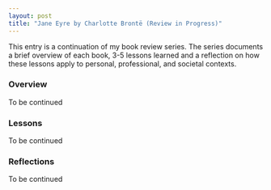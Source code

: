 ```yaml
---
layout: post
title: "Jane Eyre by Charlotte Brontë (Review in Progress)"
---
```


This entry is a continuation of my book review series.
The series documents a brief overview of each book,
3-5 lessons learned and a reflection on how these lessons apply to
personal, professional, and societal contexts.

### Overview

To be continued

### Lessons

To be continued

### Reflections

To be continued
